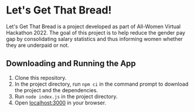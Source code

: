# Let's Get That Bread!

Let's Get That Bread is a project developed as part of All-Women Virtual Hackathon 2022. The goal of this project is to help reduce the gender pay gap by consolidating salary statistics and thus informing women whether they are underpaid or not.

## Downloading and Running the App

1. Clone this repository.
2. In the project directory, run `npm ci` in the command prompt to download the project and the dependencies.
3. Run `node index.js` in the project directory.
4. Open [localhost:3000](http://localhost:3000/) in your browser.
